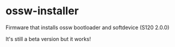 # ossw-installer
Firmware that installs ossw bootloader and softdevice (S120 2.0.0)

It's still a beta version but it works! 
